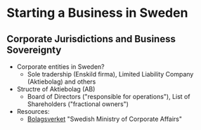 # Starting a Business in Sweden

## Corporate Jurisdictions and Business Sovereignty  

- Corporate entities in Sweden?
  - Sole tradership (Enskild firma), Limited Liability Company (Aktiebolag) and others
- Structre of Aktiebolag (AB) 
  - Board of Directors ("responsible for operations"), List of Shareholders ("fractional owners")
- Resources:
  - [Bolagsverket](https://bolagsverket.se/) "Swedish Ministry of Corporate Affairs"

